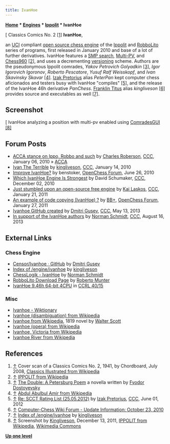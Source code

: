 ```yaml
---
title: IvanHoe
---
```

**[Home](Home "Home") \* [Engines](Engines "Engines") \* [Ippolit](Ippolit "Ippolit") \* IvanHoe**



[ Classics Comics No. 2 <a id="cite-note-1" href="#cite-ref-1">[1]</a>
**IvanHoe**,  

an [UCI](UCI "UCI") compliant [open source chess engine](Category:Open_Source "Category:Open Source") of the [Ippolit](Ippolit "Ippolit") and [RobboLito](RobboLito "RobboLito") series of programs, first released in January 2010 and base of a lot of further derivatives. IvanHoe features a [SMP search](Parallel_Search "Parallel Search"), [Multi-PV](Principal_Variation "Principal Variation"), and [Chess960](Chess960 "Chess960") <a id="cite-note-2" href="#cite-ref-2">[2]</a>, and uses a decrementing [versioning](https://en.wikipedia.org/wiki/Versioning) scheme. Authors are the pseudonymous Ippolit comrades, *Yakov Petrovich Golyadkin* <a id="cite-note-3" href="#cite-ref-3">[3]</a>, *Igor Igorovich Igoronov*, *Roberto Pescatore*, *Yusuf Ralf Weisskopf*, and *Ivan Skavinsky Skavar* <a id="cite-note-4" href="#cite-ref-4">[4]</a>. [Izak Pretorius](index.php?title=Izak_Pretorius&action=edit&redlink=1 "Izak Pretorius (page does not exist)") alias *PeterPan* kept computer chess aficionados and testers busy with IvanHoe "compiles" <a id="cite-note-5" href="#cite-ref-5">[5]</a>, and the release of the IvanHoe 46h derivative *PanChess*. [Franklin Titus](Franklin_Titus "Franklin Titus") alias *kingliveson* <a id="cite-note-6" href="#cite-ref-6">[6]</a> provides source and executables as well <a id="cite-note-7" href="#cite-ref-7">[7]</a>. 



## Screenshot


[
IvanHoe analyzing a position with multi-pv enabled using [ComradesGUI](index.php?title=ComradesGUI&action=edit&redlink=1 "ComradesGUI (page does not exist)") <a id="cite-note-8" href="#cite-ref-8">[8]</a>



## Forum Posts


* [ACCA stance on Ippo, Robbo and such](http://www.talkchess.com/forum/viewtopic.php?t=31506) by [Charles Roberson](Charles_Roberson "Charles Roberson"), [CCC](CCC "CCC"), January 06, 2010 » [ACCA](ACCA "ACCA")
* [Ivan The Terrible](http://www.talkchess.com/forum/viewtopic.php?t=31701) by [kingliveson](Franklin_Titus "Franklin Titus"), [CCC](CCC "CCC"), January 14, 2010
* [Improve IvanHoe?](http://www.open-chess.org/viewtopic.php?f=5&t=293) by benstoker, [OpenChess Forum](Computer_Chess_Forums "Computer Chess Forums"), June 26, 2010
* [Which IvanHoe Engine Is Strongest](http://www.talkchess.com/forum/viewtopic.php?t=36906) by David Schumaker, [CCC](CCC "CCC"), December 02, 2010
* [Just stumbled upon an open-source free engine](http://www.talkchess.com/forum/viewtopic.php?t=37729) by [Kai Laskos](Kai_Laskos "Kai Laskos"), [CCC](CCC "CCC"), January 21, 2011
* [An example of code copying (IvanHoe) ?](http://www.open-chess.org/viewtopic.php?f=5&t=1037) by [BB+](Mark_Watkins "Mark Watkins"), [OpenChess Forum](Computer_Chess_Forums "Computer Chess Forums"), January 27, 2011
* [Ivanhoe GitHub created](http://www.talkchess.com/forum3/viewtopic.php?t=47990) by [Dmitri Gusev](Dmitri_Gusev "Dmitri Gusev"), [CCC](CCC "CCC"), May 13, 2013
* [In support of the IvanHoe authors](http://www.talkchess.com/forum/viewtopic.php?t=48983) by [Norman Schmidt](Norman_Schmidt "Norman Schmidt"), [CCC](CCC "CCC"), August 16, 2013


## External Links


### Chess Engine


* [Censor/Ivanhoe · GitHub](https://github.com/Censor/Ivanhoe) by [Dmitri Gusev](Dmitri_Gusev "Dmitri Gusev")
* [Index of /engine/ivanhoe](http://chess.cygnitec.com/engine/ivanhoe/) by [kingliveson](Franklin_Titus "Franklin Titus")
* [ChessLogik - IvanHoe](http://users.telenet.be/chesslogik//ivanhoe.htm) by [Norman Schmidt](Norman_Schmidt "Norman Schmidt")
* [RobboLito Download Page](https://digilander.libero.it/taioscacchi/programmi/robbolito-p.html) by [Roberto Munter](Roberto_Munter "Roberto Munter")
* [IvanHoe 9.46h 64-bit 4CPU](https://ccrl.chessdom.com/ccrl/4040/cgi/engine_details.cgi?match_length=30&each_game=1&print=Details&each_game=1&eng=IvanHoe%209.46h%2064-bit%204CPU#IvanHoe_9_46h_64-bit_4CPU) in [CCRL 40/15](CCRL "CCRL")


### Misc


* [Ivanhoe - Wiktionary](http://en.wiktionary.org/wiki/Ivanhoe)
* [Ivanhoe (disambiguation) from Wikipedia](https://en.wikipedia.org/wiki/Ivanhoe_%28disambiguation%29)
* [Ivanhoe from Wikipedia](https://en.wikipedia.org/wiki/Ivanhoe), 1819 novel by [Walter Scott](https://en.wikipedia.org/wiki/Walter_Scott)
* [Ivanhoe (opera) from Wikipedia](https://en.wikipedia.org/wiki/Ivanhoe_%28opera%29)
* [Ivanhoe, Victoria from Wikipedia](https://en.wikipedia.org/wiki/Ivanhoe,_Victoria)
* [Ivanhoe River from Wikipedia](https://en.wikipedia.org/wiki/Ivanhoe_River)


## References


1. <a id="cite-ref-1" href="#cite-note-1">↑</a> Cover scan of a Classics Comics No. 2, 1941, by Chordboard, July 2008, [Classics Illustrated from Wikipedia](https://en.wikipedia.org/wiki/Classics_Illustrated)
2. <a id="cite-ref-2" href="#cite-note-2">↑</a> [IPPOLIT from Wikipedia](https://en.wikipedia.org/wiki/IPPOLIT)
3. <a id="cite-ref-3" href="#cite-note-3">↑</a> [The Double: A Petersburg Poem](https://en.wikipedia.org/wiki/The_Double:_A_Petersburg_Poem) a novella written by [Fyodor Dostoyevsky](https://en.wikipedia.org/wiki/Fyodor_Dostoevsky)
4. <a id="cite-ref-4" href="#cite-note-4">↑</a> [Abdul Abulbul Amir from Wikipedia](https://en.wikipedia.org/wiki/Abdul_Abulbul_Amir)
5. <a id="cite-ref-5" href="#cite-note-5">↑</a> [Re: SCCT Rating List (25.05.2012)](http://www.talkchess.com/forum/viewtopic.php?p=467491) by [Izak Pretorius](index.php?title=Izak_Pretorius&action=edit&redlink=1 "Izak Pretorius (page does not exist)"), [CCC](CCC "CCC"), June 01, 2012
6. <a id="cite-ref-6" href="#cite-note-6">↑</a> [Computer-Chess Wiki Forum - Update Information: October 23, 2010](http://computer-chess.org/forum/index.php?mode=thread&id=1080)
7. <a id="cite-ref-7" href="#cite-note-7">↑</a> [Index of /engine/ivanhoe](http://chess.cygnitec.com/engine/ivanhoe/) by [kingliveson](Franklin_Titus "Franklin Titus")
8. <a id="cite-ref-8" href="#cite-note-8">↑</a> Screenshot by [Kingliveson](Franklin_Titus "Franklin Titus"), December 13, 2011, [IPPOLIT from Wikipedia](https://en.wikipedia.org/wiki/IPPOLIT), [Wikimedia Commons](https://en.wikipedia.org/wiki/Wikimedia_Commons)

**[Up one level](Ippolit "Ippolit")**







 

